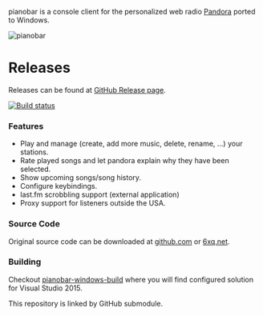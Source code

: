 pianobar is a console client for the personalized web radio [Pandora](http://www.pandora.com) ported to Windows.

![pianobar](https://github.com/thedmd/pianobar-windows/blob/feature/appveyor/screenshots/pianobar.png)

# Releases

Releases can be found at [GitHub Release page](https://github.com/thedmd/pianobar-windows/releases).

[![Build status](https://ci.appveyor.com/api/projects/status/6n5qa9bs7aiy8e52?svg=true)](https://ci.appveyor.com/project/thedmd/pianobar-windows)

### Features

* Play and manage (create, add more music, delete, rename, ...) your stations.
* Rate played songs and let pandora explain why they have been selected.
* Show upcoming songs/song history.
* Configure keybindings.
* last.fm scrobbling support (external application)
* Proxy support for listeners outside the USA.

### Source Code

Original source code can be downloaded at [github.com](http://github.com/PromyLOPh/pianobar/)
or [6xq.net](http://6xq.net/projects/pianobar/).

### Building

Checkout [pianobar-windows-build](https://github.com/thedmd/pianobar-windows-build) where
you will find configured solution for Visual Studio 2015.

This repository is linked by GitHub submodule.
